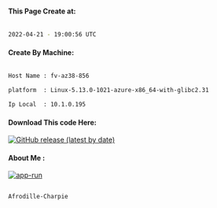 
   
#### This Page Create at:

```bash

2022-04-21 - 19:00:56 UTC

```

#### Create By Machine:

```bash

Host Name : fv-az38-856

platform  : Linux-5.13.0-1021-azure-x86_64-with-glibc2.31

Ip Local  : 10.1.0.195

```
#### Download This code Here:

[![GitHub release (latest by date)](https://img.shields.io/github/v/release/Afrodille-Charpie/App-Run-1?style=for-the-badge&label=Download)](https://github.com/Afrodille-Charpie/App-Run-1/releases) 

</p> 

#### About Me :

[![app-run](https://github.com/Afrodille-Charpie/App-Run-1/actions/workflows/app-run.yml/badge.svg)](https://github.com/Afrodille-Charpie/App-Run-1/actions/workflows/app-run.yml)

```bash

Afrodille-Charpie

```

